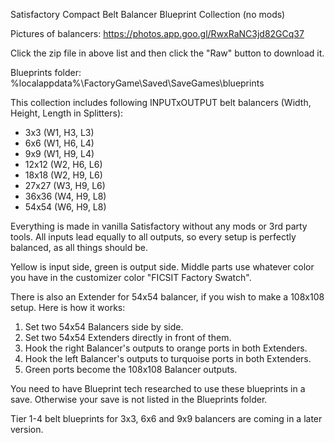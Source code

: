 Satisfactory Compact Belt Balancer Blueprint Collection (no mods)

Pictures of balancers: https://photos.app.goo.gl/RwxRaNC3jd82GCq37

Click the zip file in above list and then click the "Raw" button to download it.

Blueprints folder: %localappdata%\FactoryGame\Saved\SaveGames\blueprints

This collection includes following INPUTxOUTPUT belt balancers (Width, Height, Length in Splitters):
- 3x3    (W1, H3, L3)
- 6x6    (W1, H6, L4)
- 9x9    (W1, H9, L4)
- 12x12  (W2, H6, L6)
- 18x18  (W2, H9, L6)
- 27x27  (W3, H9, L6)
- 36x36  (W4, H9, L8)
- 54x54  (W6, H9, L8)

Everything is made in vanilla Satisfactory without any mods or 3rd party tools. All inputs lead equally to all outputs, so every setup is perfectly balanced, as all things should be.

Yellow is input side, green is output side. Middle parts use whatever color you have in the customizer color "FICSIT Factory Swatch".

There is also an Extender for 54x54 balancer, if you wish to make a 108x108 setup. Here is how it works:
1. Set two 54x54 Balancers side by side.
2. Set two 54x54 Extenders directly in front of them.
3. Hook the right Balancer's outputs to orange ports in both Extenders.
4. Hook the left Balancer's outputs to turquoise ports in both Extenders.
5. Green ports become the 108x108 Balancer outputs.

You need to have Blueprint tech researched to use these blueprints in a save. Otherwise your save is not listed in the Blueprints folder.

Tier 1-4 belt blueprints for 3x3, 6x6 and 9x9 balancers are coming in a later version.

